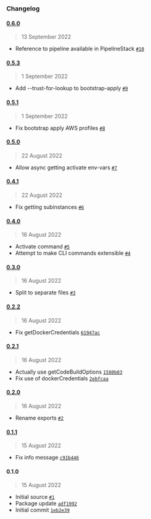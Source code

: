 ### Changelog

#### [0.6.0](https://github.com/isotoma/cdk-manager/compare/0.5.3...0.6.0)

> 13 September 2022

- Reference to pipeline available in PipelineStack [`#10`](https://github.com/isotoma/cdk-manager/pull/10)

#### [0.5.3](https://github.com/isotoma/cdk-manager/compare/0.5.1...0.5.3)

> 1 September 2022

- Add --trust-for-lookup to bootstrap-apply [`#9`](https://github.com/isotoma/cdk-manager/pull/9)

#### [0.5.1](https://github.com/isotoma/cdk-manager/compare/0.5.0...0.5.1)

> 1 September 2022

- Fix bootstrap apply AWS profiles [`#8`](https://github.com/isotoma/cdk-manager/pull/8)

#### [0.5.0](https://github.com/isotoma/cdk-manager/compare/0.4.1...0.5.0)

> 22 August 2022

- Allow async getting activate env-vars [`#7`](https://github.com/isotoma/cdk-manager/pull/7)

#### [0.4.1](https://github.com/isotoma/cdk-manager/compare/0.4.0...0.4.1)

> 22 August 2022

- Fix getting subinstances [`#6`](https://github.com/isotoma/cdk-manager/pull/6)

#### [0.4.0](https://github.com/isotoma/cdk-manager/compare/0.3.0...0.4.0)

> 16 August 2022

- Activate command [`#5`](https://github.com/isotoma/cdk-manager/pull/5)
- Attempt to make CLI commands extensible [`#4`](https://github.com/isotoma/cdk-manager/pull/4)

#### [0.3.0](https://github.com/isotoma/cdk-manager/compare/0.2.2...0.3.0)

> 16 August 2022

- Split to separate files [`#3`](https://github.com/isotoma/cdk-manager/pull/3)

#### [0.2.2](https://github.com/isotoma/cdk-manager/compare/0.2.1...0.2.2)

> 16 August 2022

- Fix getDockerCredentials [`61947ac`](https://github.com/isotoma/cdk-manager/commit/61947acb8457275b559c52007a81baaa9375912c)

#### [0.2.1](https://github.com/isotoma/cdk-manager/compare/0.2.0...0.2.1)

> 16 August 2022

- Actually use getCodeBuildOptions [`1580b03`](https://github.com/isotoma/cdk-manager/commit/1580b03e2337e99f5d1668d44d89a2baea2c6134)
- Fix use of dockerCredentials [`2ebfcaa`](https://github.com/isotoma/cdk-manager/commit/2ebfcaa79ad4578905e01042feabc376e4a41197)

#### [0.2.0](https://github.com/isotoma/cdk-manager/compare/0.1.1...0.2.0)

> 16 August 2022

- Rename exports [`#2`](https://github.com/isotoma/cdk-manager/pull/2)

#### [0.1.1](https://github.com/isotoma/cdk-manager/compare/0.1.0...0.1.1)

> 15 August 2022

- Fix info message [`c91b446`](https://github.com/isotoma/cdk-manager/commit/c91b4465c2dadd943174d2fc857a0be81730f033)

#### 0.1.0

> 15 August 2022

- Initial source [`#1`](https://github.com/isotoma/cdk-manager/pull/1)
- Package update [`adf1992`](https://github.com/isotoma/cdk-manager/commit/adf1992650ab2fc006184f0138fa5635867ce0cf)
- Initial commit [`1eb2e39`](https://github.com/isotoma/cdk-manager/commit/1eb2e39d2a6cc83ddf36f3c9ac478210b7923c8f)
